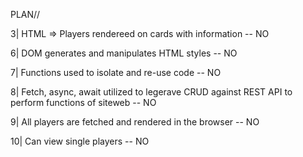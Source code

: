 PLAN//

<!--
1| Aux1 branch added -- YES -->

<!-- 2| Commits -- YES --general file starts  -->

3| HTML => Players rendereed on cards with information -- NO

<!-- 4| CSS form styles -- YES -->

<!-- 5| Cards styles -- YES -->

6| DOM generates and manipulates HTML styles -- NO

7| Functions used to isolate and re-use code -- NO

8| Fetch, async, await utilized to legerave CRUD against REST API to perform functions of siteweb -- NO

9| All players are fetched and rendered in the browser -- NO

10| Can view single players -- NO

<!-- 11| Can remove player from roster -- YES -->

<!-- 12| Can add player to roster -- YES -->

<!--13| Mobile-first design using flex, grid, or media queries. -- YES -->
